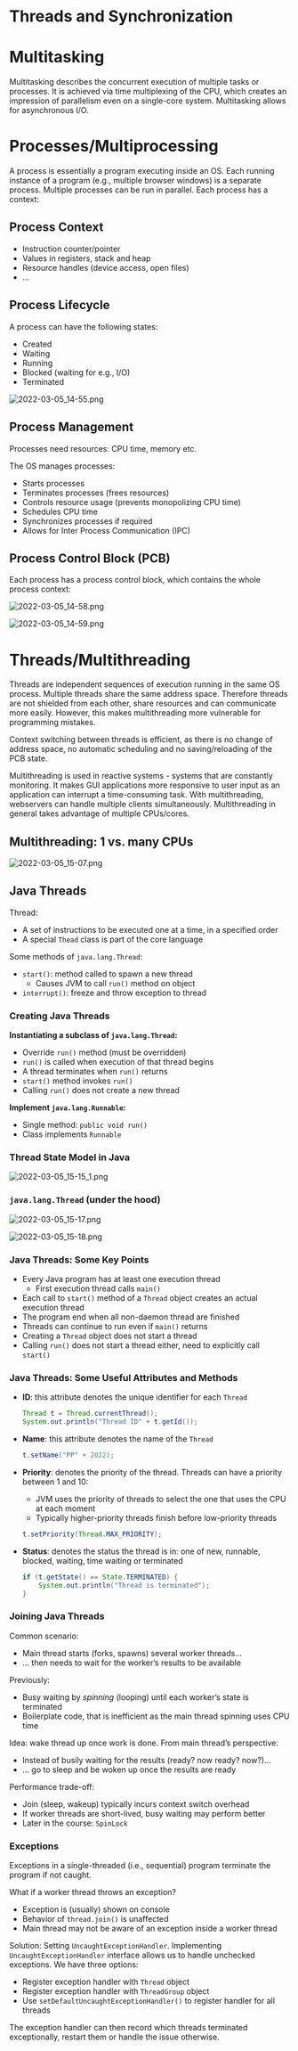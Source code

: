 # Threads and Synchronization

# Multitasking

Multitasking describes the concurrent execution of multiple tasks or processes. It is achieved via time multiplexing of the CPU, which creates an impression of parallelism even on a single-core system. Multitasking allows for asynchronous I/O.

# Processes/Multiprocessing

A process is essentially a program executing inside an OS. Each running instance of a program (e.g., multiple browser windows) is a separate process. Multiple processes can be run in parallel. Each process has a context:

## Process Context

- Instruction counter/pointer
- Values in registers, stack and heap
- Resource handles (device access, open files)
- ...

## Process Lifecycle

A process can have the following states:

- Created
- Waiting
- Running
- Blocked (waiting for e.g., I/O)
- Terminated

![2022-03-05_14-55.png](Threads%20and%20Synchronization%208eed6a728f094eb6ab3696275989e0c2/2022-03-05_14-55.png)

## Process Management

Processes need resources: CPU time, memory etc.

The OS manages processes:

- Starts processes
- Terminates processes (frees resources)
- Controls resource usage (prevents monopolizing CPU time)
- Schedules CPU time
- Synchronizes processes if required
- Allows for Inter Process Communication (IPC)

## Process Control Block (PCB)

Each process has a process control block, which contains the whole process context:

![2022-03-05_14-58.png](Threads%20and%20Synchronization%208eed6a728f094eb6ab3696275989e0c2/2022-03-05_14-58.png)

![2022-03-05_14-59.png](Threads%20and%20Synchronization%208eed6a728f094eb6ab3696275989e0c2/2022-03-05_14-59.png)

# Threads/Multithreading

Threads are independent sequences of execution running in the same OS process. Multiple threads share the same address space. Therefore threads are not shielded from each other, share resources and can communicate more easily. However, this makes multithreading more vulnerable for programming mistakes.

Context switching between threads is efficient, as there is no change of address space, no automatic scheduling and no saving/reloading of the PCB state.

Multithreading is used in reactive systems - systems that are constantly monitoring. It makes GUI applications more responsive to user input as an application can interrupt a time-consuming task. With multithreading, webservers can handle multiple clients simultaneously. Multithreading in general takes advantage of multiple CPUs/cores.

## Multithreading: 1 vs. many CPUs

![2022-03-05_15-07.png](Threads%20and%20Synchronization%208eed6a728f094eb6ab3696275989e0c2/2022-03-05_15-07.png)

## Java Threads

Thread:

- A set of instructions to be executed one at a time, in a specified order
- A special `Thead` class is part of the core language

Some methods of `java.lang.Thread`:

- `start()`: method called to spawn a new thread
    - Causes JVM to call `run()` method on object
- `interrupt()`: freeze and throw exception to thread

### Creating Java Threads

**Instantiating a subclass of `java.lang.Thread`:**

- Override `run()` method (must be overridden)
- `run()` is called when execution of that thread begins
- A thread terminates when `run()` returns
- `start()` method invokes `run()`
- Calling `run()` does not create a new thread

**Implement `java.lang.Runnable`:**

- Single method: `public void run()`
- Class implements `Runnable`

### Thread State Model in Java

![2022-03-05_15-15_1.png](Threads%20and%20Synchronization%208eed6a728f094eb6ab3696275989e0c2/2022-03-05_15-15_1.png)

### `java.lang.Thread` (under the hood)

![2022-03-05_15-17.png](Threads%20and%20Synchronization%208eed6a728f094eb6ab3696275989e0c2/2022-03-05_15-17.png)

![2022-03-05_15-18.png](Threads%20and%20Synchronization%208eed6a728f094eb6ab3696275989e0c2/2022-03-05_15-18.png)

### Java Threads: Some Key Points

- Every Java program has at least one execution thread
    - First execution thread calls `main()`
- Each call to `start()` method of a `Thread` object creates an actual execution thread
- The program end when all non-daemon thread are finished
- Threads can continue to run even if `main()` returns
- Creating a `Thread` object does not start a thread
- Calling `run()` does not start a thread either, need to explicitly call `start()`

### Java Threads: Some Useful Attributes and Methods

- **ID**: this attribute denotes the unique identifier for each `Thread`
    
    ```java
    Thread t = Thread.currentThread();
    System.out.println("Thread ID" + t.getId());
    ```
    
- **Name**: this attribute denotes the name of the `Thread`
    
    ```java
    t.setName("PP" + 2022);
    ```
    
- **Priority**: denotes the priority of the thread. Threads can have a priority between 1 and 10:
    - JVM uses the priority of threads to select the one that uses the CPU at each moment
    - Typically higher-priority threads finish before low-priority threads
    
    ```java
    t.setPriority(Thread.MAX_PRIORITY);
    ```
    
- **Status**: denotes the status the thread is in: one of new, runnable, blocked, waiting, time waiting or terminated
    
    ```java
    if (t.getState() == State.TERMINATED) {
        System.out.println("Thread is terminated");
    }
    ```
    

### Joining Java Threads

Common scenario:

- Main thread starts (forks, spawns) several worker threads...
- ... then needs to wait for the worker’s results to be available

Previously:

- Busy waiting by *spinning* (looping) until each worker’s state is terminated
- Boilerplate code, that is inefficient as the main thread spinning uses CPU time

Idea: wake thread up once work is done. From main thread’s perspective:

- Instead of busily waiting for the results (ready? now ready? now?)...
- ... go to sleep and be woken up once the results are ready

Performance trade-off:

- Join (sleep, wakeup) typically incurs context switch overhead
- If worker threads are short-lived, busy waiting may perform better
- Later in the course: `SpinLock`

### Exceptions

Exceptions in a single-threaded (i.e., sequential) program terminate the program if not caught.

What if a worker thread throws an exception?

- Exception is (usually) shown on console
- Behavior of `thread.join()` is unaffected
- Main thread may not be aware of an exception inside a worker thread

Solution: Setting `UncaughtExceptionHandler`. Implementing `UncaughtExceptionHandler` interface allows us to handle unchecked exceptions. We have three options:

- Register exception handler with `Thread` object
- Register exception handler with `ThreadGroup` object
- Use `setDefaultUncaughtExceptionHandler()` to register handler for all threads

The exception handler can then record which threads terminated exceptionally, restart them or handle the issue otherwise.